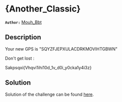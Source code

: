 # {Another_Classic}

**`Author:`** [Mouh_Bbt](https://github.com/MouhBbt)

## Description

Your new GPS is "SQYZFJEPXULACDRKMOVIHTGBWN"

Don't get lost :

Sakpsqxi{Vhqvi1ihi10d_1v_d0i_y0cka1y4i3z}

## Solution

Solution of the challenge can be found [here](solution/README.md).




